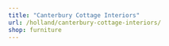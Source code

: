 ```yaml
---
title: "Canterbury Cottage Interiors"
url: /holland/canterbury-cottage-interiors/
shop: furniture
---
```

